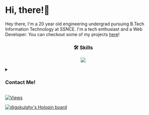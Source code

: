 # Hi, there!👋
Hey there, I'm a 20 year old engineering undergrad
pursuing B.Tech Information Technology at SSNCE.
I'm a tech enthusiast and a Web Developer.
You can checkout some of my projects [here](https://github.com/gokulramghv?tab=repositories&q=&type=&language=&sort=stargazers)!


<h3><p align="center">🛠️ Skills</p></h3>

<p align="center">
  <a href="https://github.com/gokulramghv?tab=repositories&q=&type=&language=&sort=stargazers" target="_blank">
    <img src="https://skillicons.dev/icons?i=python,c,cpp,java,golang,html,css,js,ts,django,flask,graphql,nodejs,expressjs,mongo,postgres,react,nextjs,svelte,tailwind&perline=10" />
  </a>
</p>

<details>
  <summary><h3>Contact Me!</h3></summary>
    <ul>
        <li> <a href = "https://www.linkedin.com/in/gokulrama/" target="_blank">Linkedin</a></li>
        <li> <a href = "mailto:gokulharividhya@gmail.com/" target="_blank">Mail</a></li>
        <li> <a href = "https://instagram.com/gokul_ghv/" target="_blank">Instagram</a></li>
        <li> <a href = "https://twitter.com/AGokulram" target="_blank">Twitter</a></li>
    </ul>
</details>

[![Views](https://komarev.com/ghpvc/?username=gokulramghv&color=fc5858&label=Profile+View+Count)](https://github.com/gokulramghv)<br>

[![@gokulghv's Holopin board](https://holopin.me/gokulghv)](https://holopin.io/@gokulghv)
<!--
**GokulramGHV/GokulramGHV** is a ✨ _special_ ✨ repository because its `README.md` (this file) appears on your GitHub profile.

Here are some ideas to get you started:

- 🔭 I’m currently working on ...
- 🌱 I’m currently learning ...
- 👯 I’m looking to collaborate on ...
- 🤔 I’m looking for help with ...
- 💬 Ask me about ...
- 📫 How to reach me: ...
- 😄 Pronouns: ...
- ⚡ Fun fact: ...
-->
